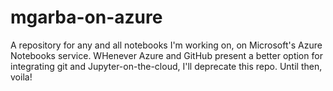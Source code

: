 # mgarba-on-azure
A repository for any and all notebooks I'm working on, on Microsoft's Azure Notebooks service. WHenever Azure and GitHub present a better option for integrating git and Jupyter-on-the-cloud, I'll deprecate this repo. Until then, voila!
